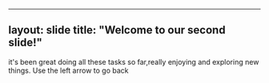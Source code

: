 ----
layout: slide
title: "Welcome to our second slide!"
---
it's been great doing all these tasks so far,really enjoying and exploring new things.
Use the left arrow to go back
